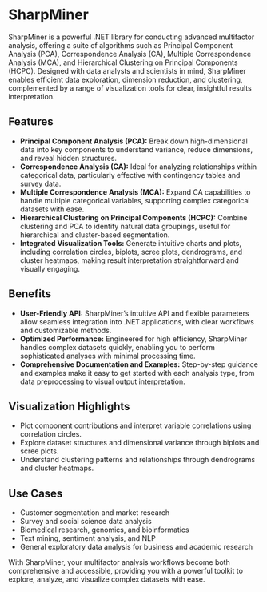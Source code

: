 # SharpMiner

SharpMiner is a powerful .NET library for conducting advanced multifactor analysis, offering a suite of algorithms such as Principal Component Analysis (PCA), Correspondence Analysis (CA), Multiple Correspondence Analysis (MCA), and Hierarchical Clustering on Principal Components (HCPC). Designed with data analysts and scientists in mind, SharpMiner enables efficient data exploration, dimension reduction, and clustering, complemented by a range of visualization tools for clear, insightful results interpretation.

## Features

- **Principal Component Analysis (PCA):** Break down high-dimensional data into key components to understand variance, reduce dimensions, and reveal hidden structures.
- **Correspondence Analysis (CA):** Ideal for analyzing relationships within categorical data, particularly effective with contingency tables and survey data.
- **Multiple Correspondence Analysis (MCA):** Expand CA capabilities to handle multiple categorical variables, supporting complex categorical datasets with ease.
- **Hierarchical Clustering on Principal Components (HCPC):** Combine clustering and PCA to identify natural data groupings, useful for hierarchical and cluster-based segmentation.
- **Integrated Visualization Tools:** Generate intuitive charts and plots, including correlation circles, biplots, scree plots, dendrograms, and cluster heatmaps, making result interpretation straightforward and visually engaging.

## Benefits

- **User-Friendly API:** SharpMiner’s intuitive API and flexible parameters allow seamless integration into .NET applications, with clear workflows and customizable methods.
- **Optimized Performance:** Engineered for high efficiency, SharpMiner handles complex datasets quickly, enabling you to perform sophisticated analyses with minimal processing time.
- **Comprehensive Documentation and Examples:** Step-by-step guidance and examples make it easy to get started with each analysis type, from data preprocessing to visual output interpretation.

## Visualization Highlights

- Plot component contributions and interpret variable correlations using correlation circles.
- Explore dataset structures and dimensional variance through biplots and scree plots.
- Understand clustering patterns and relationships through dendrograms and cluster heatmaps.

## Use Cases

- Customer segmentation and market research
- Survey and social science data analysis
- Biomedical research, genomics, and bioinformatics
- Text mining, sentiment analysis, and NLP
- General exploratory data analysis for business and academic research

With SharpMiner, your multifactor analysis workflows become both comprehensive and accessible, providing you with a powerful toolkit to explore, analyze, and visualize complex datasets with ease.

